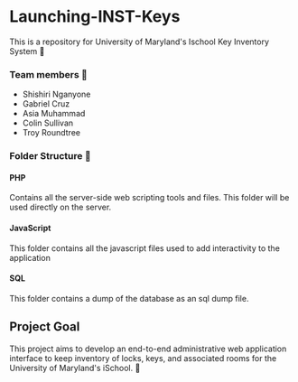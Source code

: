 # Launching-INST-Keys

This is a repository for University of Maryland's Ischool Key Inventory System :key:

### Team members :metal:
  - Shishiri Nganyone
  - Gabriel Cruz
  - Asia Muhammad
  - Colin Sullivan
  - Troy Roundtree

### Folder Structure :file_folder:

#### PHP
Contains all the server-side web scripting tools and files. This folder will be used directly on the server.

#### JavaScript
This folder contains all the javascript files used to add interactivity to the application

#### SQL
This folder contains a dump of the database as an sql dump file.

## Project Goal
This project aims to develop an end-to-end administrative web application interface to keep inventory of locks, keys, and associated rooms for the University of Maryland's iSchool. :closed_lock_with_key:

